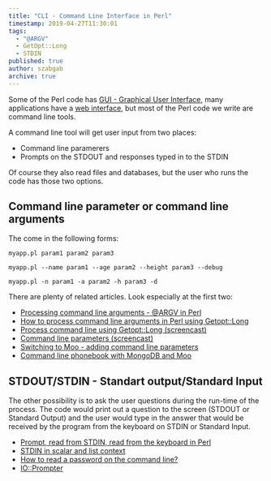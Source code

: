 ```yaml
---
title: "CLI - Command Line Interface in Perl"
timestamp: 2019-04-27T11:30:01
tags:
  - "@ARGV"
  - GetOpt::Long
  - STDIN
published: true
author: szabgab
archive: true
---
```



Some of the Perl code has [GUI - Graphical User Interface](/gui), many applications have
a [web interface](/modern-web-with-perl), but most of the Perl code we write are command line tools.


A command line tool will get user input from two places:

* Command line paramerers
* Prompts on the STDOUT and responses typed in to the STDIN

Of course they also read files and databases, but the user who runs the code has those two options.

## Command line parameter or command line arguments

The come in the following forms:

```
myapp.pl param1 param2 param3

myapp.pl --name param1 --age param2 --height param3 --debug

myapp.pl -n param1 -a param2 -h param3 -d
```

There are plenty of related articles. Look especially at the first two:

* [Processing command line arguments - @ARGV in Perl](/argv-in-perl)
* [How to process command line arguments in Perl using Getopt::Long](/how-to-process-command-line-arguments-in-perl)
* [Process command line using Getopt::Long (screencast)](/beginner-perl-maven-process-command-line-using-getopt-long-screencast)
* [Command line parameters (screencast)](/beginner-perl-maven-command-line-parameters-screencast)
* [Switching to Moo - adding command line parameters](/switching-to-moo-adding-command-line-parameters)
* [Command line phonebook with MongoDB and Moo](/phonebook-with-mongodb-and-moo)


## STDOUT/STDIN - Standart output/Standard Input

The other possibility is to ask the user questions during the run-time of the process. The code would print out a
question to the screen (STDOUT or Standard Output) and the user would type in the answer that would be received
by the program from the keyboard on STDIN or Standard Input.


* [Prompt, read from STDIN, read from the keyboard in Perl](/read-from-stdin)
* [STDIN in scalar and list context](/stdin-in-scalar-and-list-context)
* [How to read a password on the command line?](/how-to-read-a-password-on-the-command-line)
* [IO::Prompter](/prompt-using-io-prompter)

